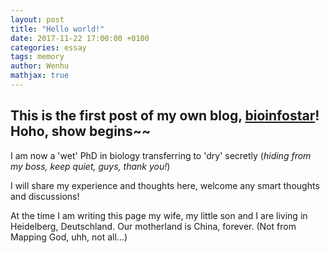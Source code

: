 ```yaml
---
layout: post
title: "Hello world!"
date: 2017-11-22 17:00:00 +0100
categories: essay
tags: memory
author: Wenhu
mathjax: true
---
```


## This is the first post of my own blog, [bioinfostar](http://bioinfostar.com)! Hoho, show begins~~




I am now a 'wet' PhD in biology transferring to 'dry' secretly (_hiding from my boss, keep quiet, guys, thank you!_) 

I will share my experience and thoughts here, welcome any smart thoughts and discussions!

At the time I am writing this page my wife, my little son and I are living in Heidelberg, Deutschland. Our motherland is China, forever. (Not from Mapping God, uhh, not all...)
